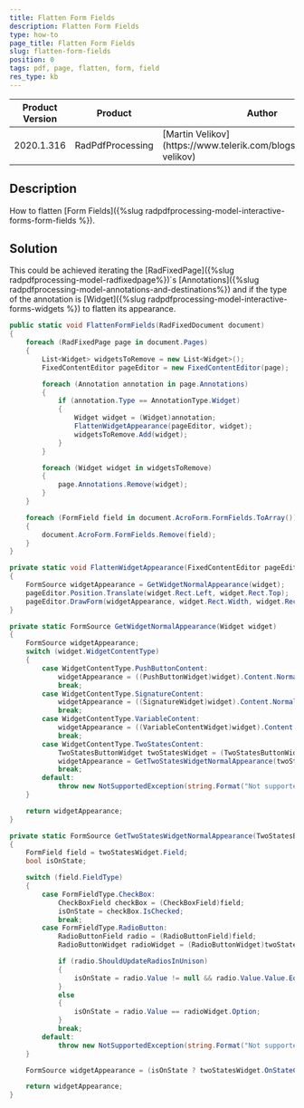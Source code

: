 ```yaml
---
title: Flatten Form Fields
description: Flatten Form Fields
type: how-to
page_title: Flatten Form Fields
slug: flatten-form-fields
position: 0
tags: pdf, page, flatten, form, field
res_type: kb
---
```


<table>
<thead>
	<tr>
		<th>Product Version</th>
		<th>Product</th>
		<th>Author</th>
	</tr>
</thead>
<tbody>
	<tr>
		<td>2020.1.316</td>
		<td>RadPdfProcessing</td>
		<td>[Martin Velikov](https://www.telerik.com/blogs/author/martin-velikov)</td>
	</tr>
</tbody>
</table>

## Description

How to flatten [Form Fields]({%slug radpdfprocessing-model-interactive-forms-form-fields %}).

## Solution

This could be achieved iterating the [RadFixedPage]({%slug radpdfprocessing-model-radfixedpage%})`s [Annotations]({%slug radpdfprocessing-model-annotations-and-destinations%}) and if the type of the annotation is [Widget]({%slug radpdfprocessing-model-interactive-forms-widgets %}) to flatten its appearance.

```` C#
public static void FlattenFormFields(RadFixedDocument document)
{
	foreach (RadFixedPage page in document.Pages)
	{
		List<Widget> widgetsToRemove = new List<Widget>();
		FixedContentEditor pageEditor = new FixedContentEditor(page);

		foreach (Annotation annotation in page.Annotations)
		{
			if (annotation.Type == AnnotationType.Widget)
			{
				Widget widget = (Widget)annotation;
				FlattenWidgetAppearance(pageEditor, widget);
				widgetsToRemove.Add(widget);
			}
		}

		foreach (Widget widget in widgetsToRemove)
		{
			page.Annotations.Remove(widget);
		}
	}

	foreach (FormField field in document.AcroForm.FormFields.ToArray())
	{
		document.AcroForm.FormFields.Remove(field);
	}
}

private static void FlattenWidgetAppearance(FixedContentEditor pageEditor, Widget widget)
{
	FormSource widgetAppearance = GetWidgetNormalAppearance(widget);
	pageEditor.Position.Translate(widget.Rect.Left, widget.Rect.Top);
	pageEditor.DrawForm(widgetAppearance, widget.Rect.Width, widget.Rect.Height);
}

private static FormSource GetWidgetNormalAppearance(Widget widget)
{
	FormSource widgetAppearance;
	switch (widget.WidgetContentType)
	{
		case WidgetContentType.PushButtonContent:
			widgetAppearance = ((PushButtonWidget)widget).Content.NormalContentSource;
			break;
		case WidgetContentType.SignatureContent:
			widgetAppearance = ((SignatureWidget)widget).Content.NormalContentSource;
			break;
		case WidgetContentType.VariableContent:
			widgetAppearance = ((VariableContentWidget)widget).Content.NormalContentSource;
			break;
		case WidgetContentType.TwoStatesContent:
			TwoStatesButtonWidget twoStatesWidget = (TwoStatesButtonWidget)widget;
			widgetAppearance = GetTwoStatesWidgetNormalAppearance(twoStatesWidget);
			break;
		default:
			throw new NotSupportedException(string.Format("Not supported widget content type {0}", widget.WidgetContentType));
	}

	return widgetAppearance;
}

private static FormSource GetTwoStatesWidgetNormalAppearance(TwoStatesButtonWidget twoStatesWidget)
{
	FormField field = twoStatesWidget.Field;
	bool isOnState;

	switch (field.FieldType)
	{
		case FormFieldType.CheckBox:
			CheckBoxField checkBox = (CheckBoxField)field;
			isOnState = checkBox.IsChecked;
			break;
		case FormFieldType.RadioButton:
			RadioButtonField radio = (RadioButtonField)field;
			RadioButtonWidget radioWidget = (RadioButtonWidget)twoStatesWidget;

			if (radio.ShouldUpdateRadiosInUnison)
			{
				isOnState = radio.Value != null && radio.Value.Value.Equals(radioWidget.Option.Value);
			}
			else
			{
				isOnState = radio.Value == radioWidget.Option;
			}
			break;
		default:
			throw new NotSupportedException(string.Format("Not supported field type {0} for TwoStateButtonWidget", field.FieldType));
	}

	FormSource widgetAppearance = (isOnState ? twoStatesWidget.OnStateContent : twoStatesWidget.OffStateContent).NormalContentSource;

	return widgetAppearance;
}
````
